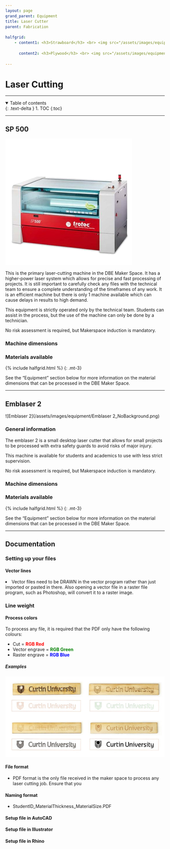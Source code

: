 ```yaml
---
layout: page
grand_parent: Equipment
title: Laser Cutter
parent: Fabrication

halfgrid: 
    - content1: <h3>Strawboard</h3> <br> <img src="/assets/images/equipment/vector_example.gif" alt="vector example">
        
      content2: <h3>Plywood</h3> <br> <img src="/assets/images/equipment/vector_example.gif" alt="vector example">

---
```


# Laser Cutting

---

<details open markdown="block">
  <summary>
    Table of contents
  </summary>
  {: .text-delta }
1. TOC
{:toc}
</details>

---

## SP 500

![SP 500](/assets/images/equipment/SP500_NoBackground.png)

This is the primary laser-cutting machine in the DBE Maker Space. It has a higher-power laser system which allows for precise and fast processing of projects. It is still important to carefully check any files with the technical team to ensure a complete understanding of the timeframes of any work. It is an efficient machine but there is only 1 machine available which can cause delays in results to high demand.

This equipment is strictly operated only by the technical team. Students can assist in the process, but the use of the machine can only be done by a technician.

No risk assessment is required, but Makerspace induction is mandatory.

### Machine dimensions

### Materials available

{% include halfgrid.html %}
{: .mt-3}

See the “Equipment” section below for more information on the material dimensions that can be processed in the DBE Maker Space.

---

## Emblaser 2

![Emblaser 2](/assets/images/equipment/Emblaser 2_NoBackground.png)

### General information

The emblaser 2 is a small desktop laser cutter that allows for small projects to be processed with extra safety guards to avoid risks of major injury.

This machine is available for students and academics to use with less strict supervision.

No risk assessment is required, but Makerspace induction is mandatory.

### Machine dimensions

### Materials available

{% include halfgrid.html %}
{: .mt-3}

See the “Equipment” section below for more information on the material dimensions that can be processed in the DBE Maker Space.


---

## Documentation



### Setting up your files

#### Vector lines



<li> Vector files need to be DRAWN in the vector program rather than just imported or pasted in there. Also opening a vector file in a raster file program, such as Photoshop, will convert it to a raster image. </li> 


### Line weight

#### Process colors
To process any file, it is required that the PDF only have the following colours:
 
<ul>
    <li> Cut = <strong style="color: red;"> RGB Red </strong> </li>
    <li> Vector engrave = <strong style="color: green;"> RGB Green </strong> </li>
    <li> Raster engrave = <strong style="color: blue;"> RGB Blue </strong> </li>
</ul>

##### Examples

![laser cutting examples](/assets/images/equipment/laser_cutting_examples.jpg)

#### File format
- PDF format is the only file received in the maker space to process any laser cutting job. Ensure that you 

#### Naming format
- StudentID_MaterialThickness_MaterialSize.PDF


#### Setup file in AutoCAD

#### Setup file in Illustrator

#### Setup file in Rhino

